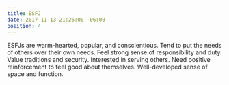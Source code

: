```yaml
---
title: ESFJ
date: 2017-11-13 21:26:00 -06:00
position: 4
---
```


ESFJs are warm-hearted, popular, and conscientious. Tend to put the needs of others over their own needs. Feel strong sense of responsibility and duty. Value traditions and security. Interested in serving others. Need positive reinforcement to feel good about themselves. Well-developed sense of space and function.
